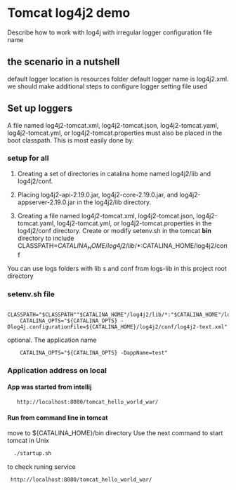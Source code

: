 # Tomcat log4j2 demo
Describe how to work with log4j with irregular logger configuration file name 

## the scenario in a nutshell
 default logger location  is resources folder 
default logger name is log4j2.xml. we should make additional steps to configure logger setting file used

## Set up loggers 
A file named log4j2-tomcat.xml, log4j2-tomcat.json, log4j2-tomcat.yaml, log4j2-tomcat.yml, or log4j2-tomcat.properties must also be placed in the boot classpath. This is most easily done by:

### setup for all 
1. Creating a set of directories in catalina home named log4j2/lib and log4j2/conf.
2. Placing log4j2-api-2.19.0.jar, log4j2-core-2.19.0.jar, and log4j2-appserver-2.19.0.jar in the log4j2/lib directory.

3. Creating a file named log4j2-tomcat.xml, log4j2-tomcat.json, log4j2-tomcat.yaml, log4j2-tomcat.yml, or log4j2-tomcat.properties in the log4j2/conf directory.
Create or modify setenv.sh in the tomcat **bin** directory to include CLASSPATH=$CATALINA_HOME/log4j2/lib/*:$CATALINA_HOME/log4j2/conf

You can use logs folders with lib s and conf from logs-lib in this  project root directory

### setenv.sh file
```properties
    CLASSPATH="$CLASSPATH""$CATALINA_HOME"/log4j2/lib/*:"$CATALINA_HOME"/log4j2/conf
    CATALINA_OPTS="${CATALINA_OPTS} -Dlog4j.configurationFile=${CATALINA_HOME}/log4j2/conf/log4j2-text.xml"
```

optional. The application name
```properties
    CATALINA_OPTS="${CATALINA_OPTS} -DappName=test"
```

### Application address on local 

#### App was started from intellij
```http request
   http://localhost:8080/tomcat_hello_world_war/
```
#### Run from command line in tomcat

move to ${CATALINA_HOME}/bin directory 
Use the next command to start tomcat in Unix
```bash
  ./startup.sh 
```
to check runing service 
```http request
 http://localhost:8080/tomcat_hello_world_war/
```


